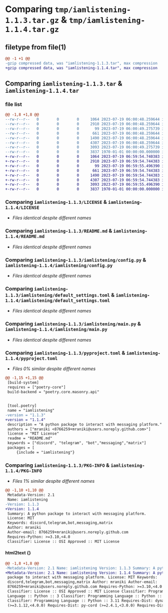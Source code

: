 # Comparing `tmp/iamlistening-1.1.3.tar.gz` & `tmp/iamlistening-1.1.4.tar.gz`

## filetype from file(1)

```diff
@@ -1 +1 @@
-gzip compressed data, was "iamlistening-1.1.3.tar", max compression
+gzip compressed data, was "iamlistening-1.1.4.tar", max compression
```

## Comparing `iamlistening-1.1.3.tar` & `iamlistening-1.1.4.tar`

### file list

```diff
@@ -1,8 +1,8 @@
--rw-r--r--   0        0        0     1064 2023-07-19 06:00:48.259644 iamlistening-1.1.3/LICENSE
--rw-r--r--   0        0        0     2910 2023-07-19 06:00:48.259644 iamlistening-1.1.3/README.md
--rw-r--r--   0        0        0       99 2023-07-19 06:00:49.275739 iamlistening-1.1.3/iamlistening/__init__.py
--rw-r--r--   0        0        0      661 2023-07-19 06:00:48.259644 iamlistening-1.1.3/iamlistening/config.py
--rw-r--r--   0        0        0     1490 2023-07-19 06:00:48.259644 iamlistening-1.1.3/iamlistening/default_settings.toml
--rw-r--r--   0        0        0     4307 2023-07-19 06:00:48.259644 iamlistening-1.1.3/iamlistening/main.py
--rw-r--r--   0        0        0     3093 2023-07-19 06:00:49.275739 iamlistening-1.1.3/pyproject.toml
--rw-r--r--   0        0        0     3837 1970-01-01 00:00:00.000000 iamlistening-1.1.3/PKG-INFO
+-rw-r--r--   0        0        0     1064 2023-07-19 06:59:54.740383 iamlistening-1.1.4/LICENSE
+-rw-r--r--   0        0        0     2910 2023-07-19 06:59:54.744383 iamlistening-1.1.4/README.md
+-rw-r--r--   0        0        0       99 2023-07-19 06:59:55.496390 iamlistening-1.1.4/iamlistening/__init__.py
+-rw-r--r--   0        0        0      661 2023-07-19 06:59:54.744383 iamlistening-1.1.4/iamlistening/config.py
+-rw-r--r--   0        0        0     1490 2023-07-19 06:59:54.744383 iamlistening-1.1.4/iamlistening/default_settings.toml
+-rw-r--r--   0        0        0     4307 2023-07-19 06:59:54.744383 iamlistening-1.1.4/iamlistening/main.py
+-rw-r--r--   0        0        0     3093 2023-07-19 06:59:55.496390 iamlistening-1.1.4/pyproject.toml
+-rw-r--r--   0        0        0     3837 1970-01-01 00:00:00.000000 iamlistening-1.1.4/PKG-INFO
```

### Comparing `iamlistening-1.1.3/LICENSE` & `iamlistening-1.1.4/LICENSE`

 * *Files identical despite different names*

### Comparing `iamlistening-1.1.3/README.md` & `iamlistening-1.1.4/README.md`

 * *Files identical despite different names*

### Comparing `iamlistening-1.1.3/iamlistening/config.py` & `iamlistening-1.1.4/iamlistening/config.py`

 * *Files identical despite different names*

### Comparing `iamlistening-1.1.3/iamlistening/default_settings.toml` & `iamlistening-1.1.4/iamlistening/default_settings.toml`

 * *Files identical despite different names*

### Comparing `iamlistening-1.1.3/iamlistening/main.py` & `iamlistening-1.1.4/iamlistening/main.py`

 * *Files identical despite different names*

### Comparing `iamlistening-1.1.3/pyproject.toml` & `iamlistening-1.1.4/pyproject.toml`

 * *Files 0% similar despite different names*

```diff
@@ -1,15 +1,15 @@
 [build-system]
 requires = ["poetry-core"]
 build-backend = "poetry.core.masonry.api"
 
 
 [tool.poetry]
 name = "iamlistening"
-version = "1.1.3"
+version = "1.1.4"
 description = "A python package to interact with messaging platform."
 authors = ["mraniki <8766259+mraniki@users.noreply.github.com>"]
 license = "MIT License"
 readme = "README.md"
 keywords = ["discord", "telegram", "bot","messaging","matrix"]
 packages = [
     {include = "iamlistening"}
```

### Comparing `iamlistening-1.1.3/PKG-INFO` & `iamlistening-1.1.4/PKG-INFO`

 * *Files 1% similar despite different names*

```diff
@@ -1,10 +1,10 @@
 Metadata-Version: 2.1
 Name: iamlistening
-Version: 1.1.3
+Version: 1.1.4
 Summary: A python package to interact with messaging platform.
 License: MIT
 Keywords: discord,telegram,bot,messaging,matrix
 Author: mraniki
 Author-email: 8766259+mraniki@users.noreply.github.com
 Requires-Python: >=3.10,<4.0
 Classifier: License :: OSI Approved :: MIT License
```

#### html2text {}

```diff
@@ -1,8 +1,8 @@
-Metadata-Version: 2.1 Name: iamlistening Version: 1.1.3 Summary: A python
+Metadata-Version: 2.1 Name: iamlistening Version: 1.1.4 Summary: A python
 package to interact with messaging platform. License: MIT Keywords:
 discord,telegram,bot,messaging,matrix Author: mraniki Author-email:
 8766259+mraniki@users.noreply.github.com Requires-Python: >=3.10,<4.0
 Classifier: License :: OSI Approved :: MIT License Classifier: Programming
 Language :: Python :: 3 Classifier: Programming Language :: Python :: 3.10
 Classifier: Programming Language :: Python :: 3.11 Requires-Dist: dynaconf
 (>=3.1.12,<4.0.0) Requires-Dist: py-cord (>=2.4.1,<3.0.0) Requires-Dist:
```

